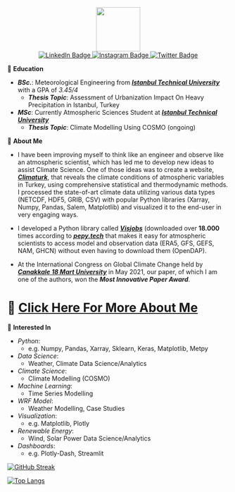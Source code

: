 <div id="header" align="center">
  <img src="https://media.giphy.com/media/M9gbBd9nbDrOTu1Mqx/giphy.gif" width="100"/>
</div>

<div id="badges" align="center">
  <a href="https://tr.linkedin.com/in/kutaydonmez">
    <img src="https://img.shields.io/badge/LinkedIn-blue?style=for-the-badge&logo=linkedin&logoColor=white" alt="LinkedIn Badge"/>
  </a>
  <a href="https://www.instagram.com/kutaydonmezz/">
    <img src="https://img.shields.io/badge/Instagram-purple?style=for-the-badge&logo=instagram&logoColor=white" alt="Instagram Badge"/>
  </a>
  <a href="https://twitter.com/donmezkutays">
    <img src="https://img.shields.io/badge/Twitter-blue?style=for-the-badge&logo=twitter&logoColor=white" alt="Twitter Badge"/>
  </a>
</div>

<div id="counter" align="center">
<img src="https://komarev.com/ghpvc/?username=donmezkutay&style=flat-square&color=blue" alt=""/>
</div>

🔭 **Education**
- ***BSc.***: Meteorological Engineering from ***[Istanbul Technical University](https://www.itu.edu.tr/)*** with a GPA of *3.45/4* <br>
    - ***Thesis Topic***: Assessment of Urbanization Impact On Heavy Precipitation in Istanbul, Turkey
- ***MSc***: Currently Atmospheric Sciences Student at ***[Istanbul Technical University](https://www.itu.edu.tr/)***
    - ***Thesis Topic***: Climate Modelling Using COSMO (ongoing)

🌱 **About Me** 
- I have been improving myself to think like an engineer and observe like an atmospheric scientist, which has led me to develop new ideas to assist Climate Science. One of those ideas was to create a website, ***[Climaturk](https://climaturk.com/)***, that reveals the climate conditions of atmospheric variables in Turkey, using comprehensive statistical and thermodynamic methods. I processed the state-of-art climate data utilizing various data types (NETCDF, HDF5, GRIB, CSV) with popular Python libraries (Xarray, Numpy, Pandas, Salem, Matplotlib) and visualized it to the end-user in very engaging ways.

- I developed a Python library called ***[Visjobs](pypi.org/project/visjobs)*** (downloaded over **18.000** times according to ***[pepy.tech](https://pepy.tech/project/visjobs)*** that makes it easy for atmospheric scientists to access model and observation data (ERA5, GFS, GEFS, NAM, GHCN) without even having to download them (OpenDAP).

- At the International Congress on Global Climate Change held by ***[Çanakkale 18 Mart University](https://igccc.info/)*** in May 2021, our paper, of which I am one of the authors, won the ***Most Innovative Paper Award***.

# 💬 **[Click Here For More About Me](https://linktr.ee/kutaydonmez)**

👯 **Interested In**
* *Python*:
    * e.g. Numpy, Pandas, Xarray, Sklearn, Keras, Matplotlib, Metpy
* *Data Science*:
    * Weather, Climate Data Science/Analytics
* *Climate Science*:
    * Climate Modelling (COSMO)
* *Machine Learning*: 
    * Time Series Modelling
* *WRF Model*:
    * Weather Modelling, Case Studies
* *Visualization*:
    * e.g. Matplotlib, Plotly
* *Renewable Energy*:
    * Wind, Solar Power Data Science/Analytics
* *Dashboards*: 
    * e.g. Plotly-Dash, Streamlit

[![GitHub Streak](http://github-readme-streak-stats.herokuapp.com?user=donmezkutay&theme=dark&background=000000)](https://git.io/streak-stats)

[![Top Langs](https://github-readme-stats.vercel.app/api/top-langs/?username=donmezkutay&layout=compact&theme=vision-friendly-dark)](https://github.com/anuraghazra/github-readme-stats)

<!--
**donmezkutay/donmezkutay** is a ✨ _special_ ✨ repository because its `README.md` (this file) appears on your GitHub profile.

Here are some ideas to get you started:

- 🔭 I’m currently working on ...
- 🌱 I’m currently learning ...
- 👯 I’m looking to collaborate on ...
- 🤔 I’m looking for help with ...
- 💬 Ask me about ...
- 📫 How to reach me: ...
- 😄 Pronouns: ...
- ⚡ Fun fact: ...
-->
